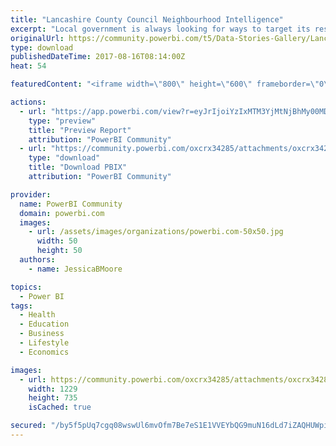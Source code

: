 ```yaml
---
title: "Lancashire County Council Neighbourhood Intelligence"
excerpt: "Local government is always looking for ways to target its resources more effectively. Lancashire County Council's business intelligence team recently"
originalUrl: https://community.powerbi.com/t5/Data-Stories-Gallery/Lancashire-County-Council-Neighbourhood-Intelligence/m-p/232538
type: download
publishedDateTime: 2017-08-16T08:14:00Z
heat: 54

featuredContent: "<iframe width=\"800\" height=\"600\" frameborder=\"0\" src=\"https://app.powerbi.com/view?r=eyJrIjoiYzIxMTM3YjMtNjBhMy00MDg4LTk4NmEtMzgzYzhkMjM2YmFiIiwidCI6IjlmNjgzZTI2LWQ4YjktNDYwOS05ZWM0LWUxYTM2ZTRiYjRkMiIsImMiOjh9\"></iframe>"

actions:
  - url: "https://app.powerbi.com/view?r=eyJrIjoiYzIxMTM3YjMtNjBhMy00MDg4LTk4NmEtMzgzYzhkMjM2YmFiIiwidCI6IjlmNjgzZTI2LWQ4YjktNDYwOS05ZWM0LWUxYTM2ZTRiYjRkMiIsImMiOjh9"
    type: "preview"
    title: "Preview Report"
    attribution: "PowerBI Community"
  - url: "https://community.powerbi.com/oxcrx34285/attachments/oxcrx34285/DataStoriesGallery/1014/2/Neighbourhood%20Intelligence%20introductionv2.pbix"
    type: "download"
    title: "Download PBIX"
    attribution: "PowerBI Community"

provider:
  name: PowerBI Community
  domain: powerbi.com
  images:
    - url: /assets/images/organizations/powerbi.com-50x50.jpg
      width: 50
      height: 50
  authors:
    - name: JessicaBMoore

topics:
  - Power BI
tags:
  - Health
  - Education
  - Business
  - Lifestyle
  - Economics

images:
  - url: https://community.powerbi.com/oxcrx34285/attachments/oxcrx34285/DataStoriesGallery/1014/1/Neighbourhood%20Intelligence.jpg
    width: 1229
    height: 735
    isCached: true

secured: "/by5f5pUq7cgq08wswUl6mvOfm7Be7eS1E1VVEYbQG9muN16dLd7iZAQHUWpi8FSgyZQaQ7fXCv10YIM/KOeOd/jwiB8fofmLUo9D+Rl8OoFDahLAMoctcqHpTPplWPjSSYhdLZU6vhpKfcuJJToFAcuJoTM52AsE99hVD5ywwk9/w2VMtM+44dJMg8jeRgsmG5N+2FFBpOyKIBq7lqJW3sQcznS8phtOlaVEMplIPd1Se5etFD4ZxoagvfuHvnZbgswBlAXk8gtIDT63pc6PoiS0o10Zonh+VYz4OCRnv/o+7/gPBYqr43yu+ul84KfVNBVYfXb8ztss6KzEiRi2Q77U1/SOxNF6JQDJb9gLRgOyTo42hZCV0Gnk5roudzH;ABkDgNfW+0SE7GqGOgbY2w=="
---
```


